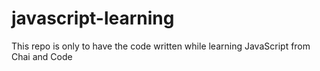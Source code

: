 # javascript-learning
This repo is only to have the code written while learning JavaScript from Chai and Code 
